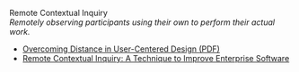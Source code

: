 Remote Contextual Inquiry  
_Remotely observing participants using their own to perform their actual work._

*   [Overcoming Distance in User-Centered Design (PDF)](http://www.nada.kth.se/utbildning/grukth/exjobb/rapportlistor/2006/rapporter06/safai_borna_06119.pdf)
*   [Remote Contextual Inquiry: A Technique to Improve Enterprise Software](http://boxesandarrows.com/remote-contextual-inquiry-a-technique-to-improve-enterprise-software/)  
